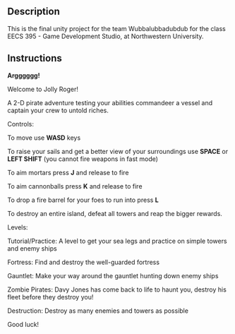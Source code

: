 ## Description

This is the final unity project for the team Wubbalubbadubdub for the class EECS 395 - Game Development Studio, at Northwestern University.

## Instructions

**Argggggg!**

Welcome to Jolly Roger! 

A 2-D pirate adventure testing your abilities commandeer a vessel and captain your crew to untold riches.

Controls:

To move use **WASD** keys

To raise your sails and get a better view of your surroundings use **SPACE** or **LEFT SHIFT** (you cannot fire weapons in fast mode)

To aim mortars press **J** and release to fire

To aim cannonballs press **K** and release to fire

To drop a fire barrel for your foes to run into press **L**

To destroy an entire island, defeat all towers and reap the bigger rewards.

Levels:

Tutorial/Practice: A level to get your sea legs and practice on simple towers and enemy ships

Fortress: Find and destroy the well-guarded fortress

Gauntlet: Make your way around the gauntlet hunting down enemy ships

Zombie Pirates: Davy Jones has come back to life to haunt you, destroy his fleet before they destroy you!

Destruction: Destroy as many enemies and towers as possible

Good luck!
